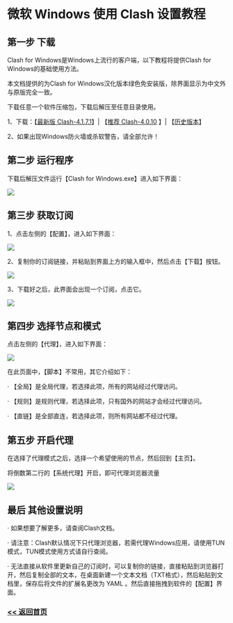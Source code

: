 # 微软 Windows 使用 Clash 设置教程

## 第一步 下载

Clash for Windows是Windows上流行的客户端，以下教程将提供Clash for Windows的基础使用方法。

本文档提供的为Clash for Windows汉化版本绿色免安装版，除界面显示为中文外与原版完全一致。

下载任意一个软件压缩包，下载后解压至任意目录使用。

1、下载：【[最新版 Clash-4.1.7.1](https://)】| 【[推荐 Clash-4.0.10](https://) 】| 【[历史版本](https://pan.quark.cn/s/4ff9907e9d7e)】

2、如果出现Windows防火墙或杀软警告，请全部允许！

## 第二步 运行程序

下载后解压文件运行【Clash for Windows.exe】进入如下界面：

![](https://i.postimg.cc/KjxwSbWw/clash1.png)

## 第三步 获取订阅

1、点击左侧的【配置】，进入如下界面：

![](https://i.postimg.cc/Kvcw0ZBg/clash2.png)

2、复制你的订阅链接，并粘贴到界面上方的输入框中，然后点击【下载】按钮。

![](https://i.postimg.cc/2j7gdqbD/clash3.png)

3、下载好之后，此界面会出现一个订阅，点击它。

![](https://i.postimg.cc/Fzpqhq5R/clash4.png)

## 第四步 选择节点和模式

点击左侧的【代理】，进入如下界面：

![](https://i.postimg.cc/rFhbbvNZ/clash5.png)

在此页面中，【脚本】不常用，其它介绍如下：

· 【全局】是全局代理，若选择此项，所有的网站经过代理访问。

· 【规则】是规则代理，若选择此项，只有国外的网站才会经过代理访问。

· 【直链】是全部直连，若选择此项，则所有网站都不经过代理。

## 第五步 开启代理

在选择了代理模式之后，选择一个希望使用的节点，然后回到【主页】。

将倒数第二行的【系统代理】开启，即可代理浏览器流量

![](https://i.postimg.cc/4xq04VMz/clash6.png)

## 最后 其他设置说明

· 如果想要了解更多，请查阅Clash文档。

· 请注意：Clash默认情况下只代理浏览器，若需代理Windows应用，请使用TUN模式，TUN模式使用方式请自行查阅。

· 无法直接从软件里更新自己的订阅时，可以复制你的链接，直接粘贴到浏览器打开，然后复制全部的文本，在桌面新建一个文本文档（TXT格式），然后粘贴到文档里，保存后将文件的扩展名更改为 YAML 。然后直接拖拽到软件的【配置】界面。

### [<< 返回首页](https://github.com/iosrjk/xhj/)
